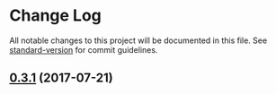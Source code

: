 # Change Log

All notable changes to this project will be documented in this file.
See [standard-version](https://github.com/conventional-changelog/standard-version) for commit guidelines.

<a name="0.3.1"></a>
## [0.3.1](https://github.com/ec-europa/europa-component-library/compare/@ec-europa/ecl-grid@0.3.0...@ec-europa/ecl-grid@0.3.1) (2017-07-21)
